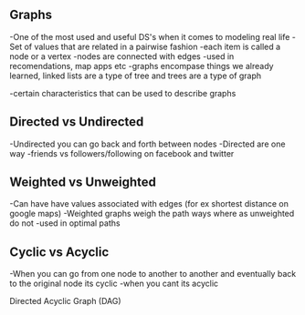 ## Graphs
-One of the most used and useful DS's when it comes to modeling real life
-Set of values that are related in a pairwise fashion
-each item is called a node or a vertex
-nodes are connected with edges
-used in recomendations, map apps etc
-graphs encompase things we already learned, linked lists are a type of tree and trees are a type of graph

-certain characteristics that can be used to describe graphs

## Directed vs Undirected
-Undirected you can go back and forth between nodes
-Directed are one way 
-friends vs followers/following on facebook and twitter

## Weighted vs Unweighted
-Can have have values associated with edges (for ex shortest distance on google maps)
-Weighted graphs weigh the path ways where as unweighted do not
-used in optimal paths

## Cyclic vs Acyclic

-When you can go from one node to another to another and eventually back to the original node its cyclic
-when you cant its acyclic

Directed Acyclic Graph (DAG)
